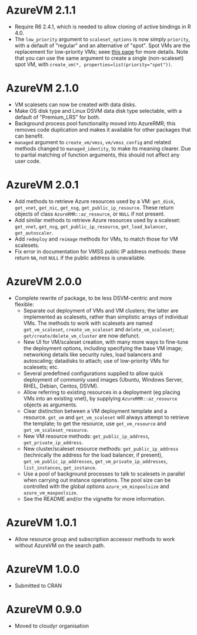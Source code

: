 # AzureVM 2.1.1

- Require R6 2.4.1, which is needed to allow cloning of active bindings in R 4.0.
- The `low_priority` argument to `scaleset_options` is now simply `priority`, with a default of "regular" and an alternative of "spot". Spot VMs are the replacement for low-priority VMs; seee [this page](https://azure.microsoft.com/en-us/pricing/spot/) for more details. Note that you can use the same argument to create a single (non-scaleset) spot VM, with `create_vm(*, properties=list(priority="spot"))`.

# AzureVM 2.1.0

* VM scalesets can now be created with data disks.
* Make OS disk type and Linux DSVM data disk type selectable, with a default of "Premium_LRS" for both.
* Background process pool functionality moved into AzureRMR; this removes code duplication and makes it available for other packages that can benefit.
* `managed` argument to `create_vm/vmss`, `vm/vmss_config` and related methods changed to `managed_identity`, to make its meaning clearer. Due to partial matching of function arguments, this should not affect any user code.

# AzureVM 2.0.1

* Add methods to retrieve Azure resources used by a VM: `get_disk`, `get_vnet`, `get_nic`, `get_nsg`, `get_public_ip_resource`. These return objects of class `AzureRMR::az_resource`, or `NULL` if not present.
* Add similar methods to retrieve Azure resources used by a scaleset: `get_vnet`, `get_nsg`, `get_public_ip_resource`, `get_load_balancer`, `get_autoscaler`.
* Add `redeploy` and `reimage` methods for VMs, to match those for VM scalesets.
* Fix error in documentation for VMSS public IP address methods: these return `NA`, not `NULL` if the public address is unavailable.

# AzureVM 2.0.0

* Complete rewrite of package, to be less DSVM-centric and more flexible:
  * Separate out deployment of VMs and VM clusters; the latter are implemented as scalesets, rather than simplistic arrays of individual VMs. The methods to work with scalesets are named `get_vm_scaleset`, `create_vm_scaleset` and `delete_vm_scaleset`; `get/create/delete_vm_cluster` are now defunct.
  * New UI for VM/scaleset creation, with many more ways to fine-tune the deployment options, including specifying the base VM image; networking details like security rules, load balancers and autoscaling; datadisks to attach; use of low-priority VMs for scalesets; etc.
  * Several predefined configurations supplied to allow quick deployment of commonly used images (Ubuntu, Windows Server, RHEL, Debian, Centos, DSVM).
  * Allow referring to existing resources in a deployment (eg placing VMs into an existing vnet), by supplying `AzureRMR::az_resource` objects as arguments.
  * Clear distinction between a VM deployment template and a resource. `get_vm` and `get_vm_scaleset` will always attempt to retrieve the template; to get the resource, use `get_vm_resource` and `get_vm_scaleset_resource`.
  * New VM resource methods: `get_public_ip_address`, `get_private_ip_address`.
  * New cluster/scaleset resource methods: `get_public_ip_address` (technically the address for the load balancer, if present), `get_vm_public_ip_addresses`, `get_vm_private_ip_addresses`, `list_instances`, `get_instance`.
  * Use a pool of background processes to talk to scalesets in parallel when carrying out instance operations. The pool size can be controlled with the global options `azure_vm_minpoolsize` and `azure_vm_maxpoolsize`.
  * See the README and/or the vignette for more information.

# AzureVM 1.0.1

* Allow resource group and subscription accessor methods to work without AzureVM on the search path.

# AzureVM 1.0.0

* Submitted to CRAN

# AzureVM 0.9.0

* Moved to cloudyr organisation
